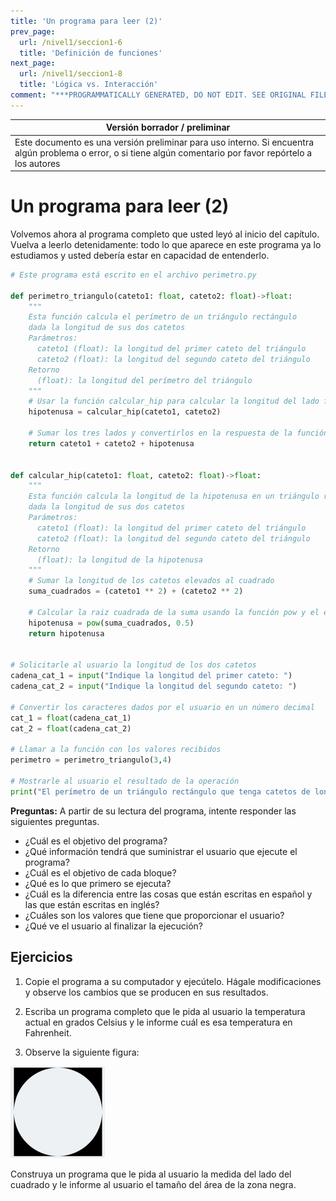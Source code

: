 ```yaml
---
title: 'Un programa para leer (2)'
prev_page:
  url: /nivel1/seccion1-6
  title: 'Definición de funciones'
next_page:
  url: /nivel1/seccion1-8
  title: 'Lógica vs. Interacción'
comment: "***PROGRAMMATICALLY GENERATED, DO NOT EDIT. SEE ORIGINAL FILES IN /content***"
---
```

Versión borrador / preliminar |
-------------------|
Este documento es una versión preliminar para uso interno. Si encuentra algún problema o error, o si tiene algún comentario por favor repórtelo a los autores|



# Un programa para leer (2)

Volvemos ahora al programa completo que usted leyó al inicio del capítulo. Vuelva a leerlo detenidamente: todo lo que aparece en este programa ya lo estudiamos y usted debería estar en capacidad de entenderlo.


```python
# Este programa está escrito en el archivo perimetro.py

def perimetro_triangulo(cateto1: float, cateto2: float)->float:
    """
    Esta función calcula el perímetro de un triángulo rectángulo
    dada la longitud de sus dos catetos
    Parámetros:
      cateto1 (float): la longitud del primer cateto del triángulo
      cateto2 (float): la longitud del segundo cateto del triángulo
    Retorno
      (float): la longitud del perímetro del triángulo
    """
    # Usar la función calcular_hip para calcular la longitud del lado faltante
    hipotenusa = calcular_hip(cateto1, cateto2)
    
    # Sumar los tres lados y convertirlos en la respuesta de la función
    return cateto1 + cateto2 + hipotenusa


def calcular_hip(cateto1: float, cateto2: float)->float:
    """
    Esta función calcula la longitud de la hipotenusa en un triángulo rectángulo
    dada la longitud de sus dos catetos
    Parámetros:
      cateto1 (float): la longitud del primer cateto del triángulo
      cateto2 (float): la longitud del segundo cateto del triángulo
    Retorno
      (float): la longitud de la hipotenusa
    """
    # Sumar la longitud de los catetos elevados al cuadrado
    suma_cuadrados = (cateto1 ** 2) + (cateto2 ** 2)
    
    # Calcular la raiz cuadrada de la suma usando la función pow y el exponente 0.5
    hipotenusa = pow(suma_cuadrados, 0.5)
    return hipotenusa


# Solicitarle al usuario la longitud de los dos catetos
cadena_cat_1 = input("Indique la longitud del primer cateto: ")
cadena_cat_2 = input("Indique la longitud del segundo cateto: ")

# Convertir los caracteres dados por el usuario en un número decimal
cat_1 = float(cadena_cat_1)
cat_2 = float(cadena_cat_2)

# Llamar a la función con los valores recibidos
perimetro = perimetro_triangulo(3,4)

# Mostrarle al usuario el resultado de la operación
print("El perímetro de un triángulo rectángulo que tenga catetos de longitud", cat_1, "y", cat_2, "es", perimetro)

```

**Preguntas:**
A partir de su lectura del programa, intente responder las siguientes preguntas.

* ¿Cuál es el objetivo del programa?
* ¿Qué información tendrá que suministrar el usuario que ejecute el programa?
* ¿Cuál es el objetivo de cada bloque?
* ¿Qué es lo que primero se ejecuta?
* ¿Cuál es la diferencia entre las cosas que están escritas en español y las que están escritas en inglés?
* ¿Cuáles son los valores que tiene que proporcionar el usuario?
* ¿Qué ve el usuario al finalizar la ejecución?


## Ejercicios

1. Copie el programa a su computador y ejecútelo. Hágale modificaciones y observe los cambios que se producen en sus resultados.

2. Escriba un programa completo que le pida al usuario la temperatura actual en grados Celsius y le informe cuál es esa temperatura en Fahrenheit.

3. Observe la siguiente figura:

![Ejercicio Área](images/area.png)

Construya un programa que le pida al usuario la medida del lado del cuadrado y le informe al usuario el tamaño del área de la zona negra.